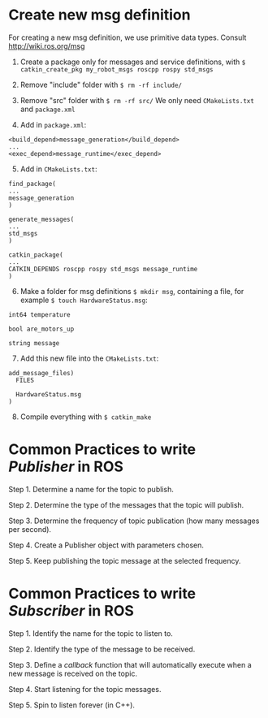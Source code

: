 # Create new msg definition

For creating a new msg definition, we use primitive data types. Consult http://wiki.ros.org/msg

1. Create a package only for messages and service definitions, with `$ catkin_create_pkg my_robot_msgs roscpp rospy std_msgs`
2. Remove "include" folder with `$ rm -rf include/`
3. Remove "src" folder with `$ rm -rf src/`
We only need `CMakeLists.txt` and `package.xml`

4. Add in `package.xml`:

```
<build_depend>message_generation</build_depend>
...
<exec_depend>message_runtime</exec_depend>
```

5. Add in `CMakeLists.txt`:

```
find_package(
...
message_generation
)
```


```
generate_messages(
...
std_msgs
)
```


```
catkin_package(
...
CATKIN_DEPENDS roscpp rospy std_msgs message_runtime
)
```

6. Make a folder for msg definitions `$ mkdir msg`, containing a file, for example `$ touch HardwareStatus.msg`:

```
int64 temperature

bool are_motors_up

string message
```


7. Add this new file into the `CMakeLists.txt`:

```
add_message_files)
  FILES

  HardwareStatus.msg
)
```

8. Compile everything with `$ catkin_make`

# Common Practices to write _Publisher_ in ROS

Step 1. Determine a name for the topic to publish.

Step 2. Determine the type of the messages that the topic will publish.

Step 3. Determine the frequency of topic publication (how many messages per second).

Step 4. Create a Publisher object with parameters chosen.

Step 5. Keep publishing the topic message at the selected frequency.

# Common Practices to write _Subscriber_ in ROS

Step 1. Identify the name for the topic to listen to.

Step 2. Identify the type of the message to be received.

Step 3. Define a _callback_ function that will automatically execute when a new message is received on the topic.

Step 4. Start listening for the topic messages.

Step 5. Spin to listen forever (in C++).
